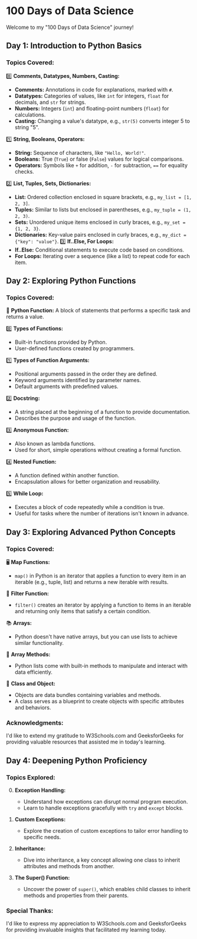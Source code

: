# 100 Days of Data Science

Welcome to my "100 Days of Data Science" journey!

## Day 1: Introduction to Python Basics

### Topics Covered:
0️⃣ **Comments, Datatypes, Numbers, Casting:**
   - **Comments:** Annotations in code for explanations, marked with `#`.
   - **Datatypes:** Categories of values, like `int` for integers, `float` for decimals, and `str` for strings.
   - **Numbers:** Integers (`int`) and floating-point numbers (`float`) for calculations.
   - **Casting:** Changing a value's datatype, e.g., `str(5)` converts integer 5 to string "5".

1️⃣ **String, Booleans, Operators:**
   - **String:** Sequence of characters, like `"Hello, World!"`.
   - **Booleans:** True (`True`) or false (`False`) values for logical comparisons.
   - **Operators:** Symbols like `+` for addition, `-` for subtraction, `==` for equality checks.

2️⃣ **List, Tuples, Sets, Dictionaries:**
   - **List:** Ordered collection enclosed in square brackets, e.g., `my_list = [1, 2, 3]`.
   - **Tuples:** Similar to lists but enclosed in parentheses, e.g., `my_tuple = (1, 2, 3)`.
   - **Sets:** Unordered unique items enclosed in curly braces, e.g., `my_set = {1, 2, 3}`.
   - **Dictionaries:** Key-value pairs enclosed in curly braces, e.g., `my_dict = {"key": "value"}`.
3️⃣ **If..Else, For Loops:**
   - **If..Else:** Conditional statements to execute code based on conditions.
   - **For Loops:** Iterating over a sequence (like a list) to repeat code for each item.


## Day 2: Exploring Python Functions

### Topics Covered:
📝 **Python Function:** A block of statements that performs a specific task and returns a value.
   
0️⃣ **Types of Functions:**
   - Built-in functions provided by Python.
   - User-defined functions created by programmers.

1️⃣ **Types of Function Arguments:**
   - Positional arguments passed in the order they are defined.
   - Keyword arguments identified by parameter names.
   - Default arguments with predefined values.

2️⃣ **Docstring:**
   - A string placed at the beginning of a function to provide documentation.
   - Describes the purpose and usage of the function.

3️⃣ **Anonymous Function:**
   - Also known as lambda functions.
   - Used for short, simple operations without creating a formal function.
   
4️⃣ **Nested Function:**
   - A function defined within another function.
   - Encapsulation allows for better organization and reusability.

5️⃣ **While Loop:**
   - Executes a block of code repeatedly while a condition is true.
   - Useful for tasks where the number of iterations isn't known in advance.

## Day 3: Exploring Advanced Python Concepts

### Topics Covered:
🖥️ **Map Functions:**
   - `map()` in Python is an iterator that applies a function to every item in an iterable (e.g., tuple, list) and returns a new iterable with results.

🧹 **Filter Function:**
   - `filter()` creates an iterator by applying a function to items in an iterable and returning only items that satisfy a certain condition.

📚 **Arrays:**
   - Python doesn't have native arrays, but you can use lists to achieve similar functionality.

🔧 **Array Methods:**
   - Python lists come with built-in methods to manipulate and interact with data efficiently.

🧬 **Class and Object:**
   - Objects are data bundles containing variables and methods.
   - A class serves as a blueprint to create objects with specific attributes and behaviors.

### Acknowledgments:
I'd like to extend my gratitude to W3Schools.com and GeeksforGeeks for providing valuable resources that assisted me in today's learning.


## Day 4: Deepening Python Proficiency

### Topics Explored:
0. **Exception Handling:**
   - Understand how exceptions can disrupt normal program execution.
   - Learn to handle exceptions gracefully with `try` and `except` blocks.

1. **Custom Exceptions:**
   - Explore the creation of custom exceptions to tailor error handling to specific needs.

2. **Inheritance:**
   - Dive into inheritance, a key concept allowing one class to inherit attributes and methods from another.

3. **The Super() Function:**
   - Uncover the power of `super()`, which enables child classes to inherit methods and properties from their parents.

### Special Thanks:
I'd like to express my appreciation to W3Schools.com and GeeksforGeeks for providing invaluable insights that facilitated my learning today.



